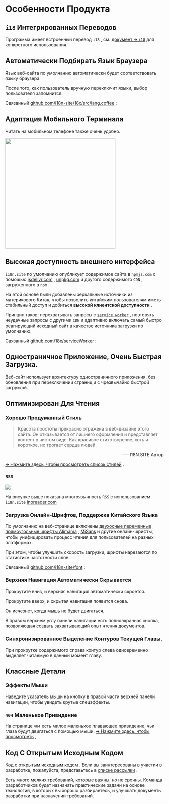 # Особенности Продукта

## `i18` Интегрированных Переводов

Программа имеет встроенный перевод `i18` , см. [документ ➔ `i18`](/i18) для конкретного использования.

## Автоматически Подбирать Язык Браузера

Язык веб-сайта по умолчанию автоматически будет соответствовать языку браузера.

После того, как пользователь вручную переключит языки, выбор пользователя запомнится.

Связанный [github.com/i18n-site/18x/src/lang.coffee](https://github.com/i18n-site/18x/blob/main/src/lang.coffee) :

## Адаптация Мобильного Терминала

Читать на мобильном телефоне также очень удобно.

<img src="//p.3ti.site/1721379497.avif" width="350px">

## <a rel=id href="#ha" id="ha"></a> Высокая доступность внешнего интерфейса

`i18n.site` по умолчанию опубликует содержимое сайта в `npmjs.com` с помощью [jsdelivr.com](//jsdelivr.com) , [unpkg.com](//unpkg.com) и другого содержимого `CDN` , загруженного в `npm` .

На этой основе были добавлены зеркальные источники из материкового Китая, чтобы позволить китайским пользователям иметь стабильный доступ и добиться **высокой клиентской доступности** .

Принцип таков: перехватывать запросы с [`service worker`](https://developer.mozilla.org/docs/Web/API/Service_Worker_API) , повторять неудачные запросы с другими `CDN` и адаптивно включать самый быстро реагирующий исходный сайт в качестве источника загрузки по умолчанию.

Связанный [github.com/18x/serviceWorker](https://github.com/i18n-site/18x/tree/main/serviceWorker) :

## Одностраничное Приложение, Очень Быстрая Загрузка.

Веб-сайт использует архитектуру одностраничного приложения, без обновления при переключении страниц и с чрезвычайно быстрой загрузкой.

## Оптимизирован Для Чтения

### Хорошо Продуманный Стиль

> Красота простоты прекрасно отражена в веб-дизайне этого сайта.
> Он отказывается от лишнего оформления и представляет контент в чистом виде.
> Как красивое стихотворение, хоть и короткое, но трогает сердца людей.

<p style="text-align:right">── I18N.SITE Автор</p>

[➔ Нажмите здесь, чтобы просмотреть список стилей](/i18n.site/md/styl) .

### `RSS`

![](//p.3ti.site/1725541085.avif)

На рисунке выше показана многоязычность `RSS` с использованием `i18n.site` [inoreader.com](//inoreader.com)

### Загрузка Онлайн-Шрифтов, Поддержка Китайского Языка

По умолчанию на веб-странице включены [двухосные переменные прямоугольные шрифты Alimama](https://www.iconfont.cn/fonts/detail?cnid=pOvFIr086ADR) , [MiSans](https://hyperos.mi.com/font/zh/download/) и другие онлайн-шрифты, чтобы унифицировать процесс чтения для пользователей на разных платформах.

При этом, чтобы улучшить скорость загрузки, шрифты нарезаются по статистике частотности слов.

Связанный [github.com/i18n-site/font](https://github.com/i18n-site/font) :

### Верхняя Навигация Автоматически Скрывается

Прокрутите вниз, и верхняя навигация автоматически скроется.

Прокрутите вверх, и скрытая навигация появится снова.

Он исчезнет, когда мышь не будет двигаться.

В правом верхнем углу панели навигации есть полноэкранная кнопка, позволяющая создать захватывающий опыт чтения документов.

### Синхронизированное Выделение Контуров Текущей Главы.

При прокрутке содержимого справа контур слева одновременно выделяет читаемую в данный момент главу.

## Классные Детали

### Эффекты Мыши

Наведите указатель мыши на кнопку в правой части верхней панели навигации, чтобы увидеть крутые спецэффекты.

### `404` Маленькое Привидение

На странице `404` есть милое маленькое плавающее привидение, чьи глаза будут двигаться с помощью мыши. [➔ Нажмите здесь, чтобы просмотреть](/404) ,

## Код С Открытым Исходным Кодом

[Код с открытым исходным кодом](/i18n.site/c/src) . Если вы заинтересованы в участии в разработке, пожалуйста, представьтесь в [списке рассылки](//groups.google.com/u/2/g/i18n-site) .

Есть много мелких требований, которые важны, но не срочны. Команда разработчиков будет назначать практические задачи на основе технологий, в которых вы хорошо разбираетесь, и улучшать документы разработки при назначении требований.